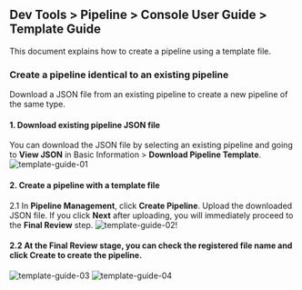 ## Dev Tools > Pipeline > Console User Guide > Template Guide
This document explains how to create a pipeline using a template file.

### Create a pipeline identical to an existing pipeline
Download a JSON file from an existing pipeline to create a new pipeline of the same type.

#### 1. Download existing pipeline JSON file
You can download the JSON file by selecting an existing pipeline and going to **View JSON** in Basic Information > **Download Pipeline Template**.![template-guide-01](http://static.toastoven.net/prod_pipeline/2023-09-26/template-guide-01.png)

#### 2. Create a pipeline with a template file
2.1 In **Pipeline Management**, click **Create Pipeline**. Upload the downloaded JSON file. If you click **Next** after uploading, you will immediately proceed to the **Final Review** step.
![template-guide-02!](http://static.toastoven.net/prod_pipeline/2023-09-26/template-guide-02.png)


#### 2.2 At the **Final Review** stage, you can check the registered file name and click **Create** to create the pipeline.
![template-guide-03](http://static.toastoven.net/prod_pipeline/2023-09-26/template-guide-03.png)
![template-guide-04](http://static.toastoven.net/prod_pipeline/2023-09-26/template-guide-04.png)
